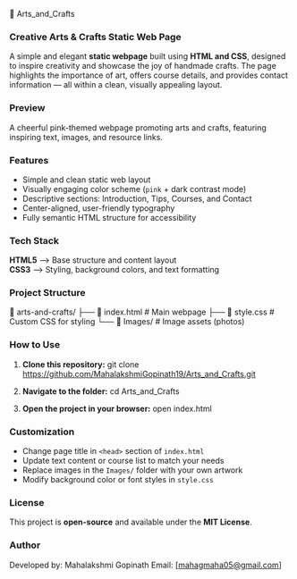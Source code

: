 🎨 Arts_and_Crafts

### Creative Arts & Crafts Static Web Page
A simple and elegant **static webpage** built using **HTML and CSS**, designed to inspire creativity and showcase the joy of handmade crafts. The page highlights the importance of art, offers course details, and provides contact information — all within a clean, visually appealing layout.

### Preview
A cheerful pink-themed webpage promoting arts and crafts, featuring inspiring text, images, and resource links.

### Features
* Simple and clean static web layout
* Visually engaging color scheme (`pink` + dark contrast mode)
* Descriptive sections: Introduction, Tips, Courses, and Contact
* Center-aligned, user-friendly typography
* Fully semantic HTML structure for accessibility
  
### Tech Stack
**HTML5** --> Base structure and content layout            
**CSS3** --> Styling, background colors, and text formatting 

### Project Structure
📂 arts-and-crafts/
├── 📄 index.html        # Main webpage
├── 📄 style.css         # Custom CSS for styling
└── 📂 Images/           # Image assets (photos)

### How to Use
1. **Clone this repository:**
   git clone https://github.com/MahalakshmiGopinath19/Arts_and_Crafts.git

2. **Navigate to the folder:**
   cd Arts_and_Crafts

3. **Open the project in your browser:**
   open index.html

### Customization
* Change page title in `<head>` section of `index.html`
* Update text content or course list to match your needs
* Replace images in the `Images/` folder with your own artwork
* Modify background color or font styles in `style.css`

### License
This project is **open-source** and available under the **MIT License**.

### Author
Developed by: Mahalakshmi Gopinath
Email: [mahagmaha05@gmail.com]

